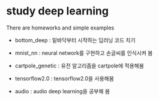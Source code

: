 # study deep learning

There are homeworks and simple examples

- bottom_deep : 밑바닥부터 시작하는 딥러닝 코드 치기

- mnist_nn : neural network를 구현하고 손글씨를 인식시켜 봄

- cartpole_genetic : 유전 알고리즘을 cartpole에 적용해봄

- tensorflow2.0 : tensorflow2.0을 사용해봄

- audio : audio deep learning을 공부해 봄 